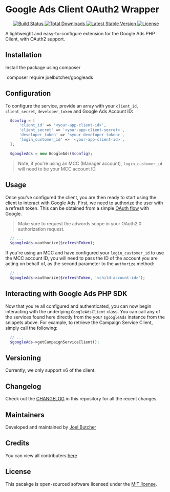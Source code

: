 # Google Ads Client OAuth2 Wrapper

<p align="center">
    <a href="https://github.com/joelbutcher/googleads/actions">
        <img src="https://github.com/joelbutcher/googleads/workflows/tests/badge.svg" alt="Build Status">
    </a>
    <a href="https://packagist.org/packages/joelbutcher/googleads">
        <img src="https://img.shields.io/packagist/dt/joelbutcher/googleads" alt="Total Downloads">
    </a>
    <a href="https://packagist.org/packages/joelbutcher/googleads">
        <img src="https://img.shields.io/packagist/v/joelbutcher/googleads" alt="Latest Stable Version">
    </a>
    <a href="https://packagist.org/packages/joelbutcher/googleads">
        <img src="https://img.shields.io/packagist/l/joelbutcher/googleads" alt="License">
    </a>
</p>

A lightweight and easy-to-configure extension for the Google Ads PHP Client, with OAuth2 support.

## Installation

Install the package using composer

`composer require joelbutcher/googleads

## Configuration

To configure the service, provide an array with your `client_id`, `client_secret`, `developer_token` and Google Ads Account ID:

```php
  $config = [
      'client_id' => '<your-app-client-id>',
      'client_secret' => '<your-app-client-secret>',
      'developer_token' => '<your-developer-token>',
      'login_customer_id' => '<your-app-client-id>',
  ];

  $googleAds = new GoogleAds($config);
```

> Note, if you're using an MCC (Manager account), `login_customer_id` will need to be your MCC account ID.

## Usage
Once you've configured the client, you are then ready to start using the client to interact with Google Ads. First, we need to authorize the user with a refresh token. This can be obtained from a simple [OAuth flow](https://github.com/googleapis/google-api-php-client#authentication-with-oauth) with Google.

> Make sure to request the adwords scope in your OAuth2.0 authorization request.

```php
  // ...
  $googleAds->authorize($refreshToken);
```

If you're using an MCC and have configured your `login_customer_id` to use the MCC account ID, you will need to pass the ID of the account you are acting on behalf of, as the second parameter to the `authorize` method:

```php
  // ...
  $googleAds->authorize($refreshToken, '<child-account-id>');
```

## Interacting with Google Ads PHP SDK
Now that you're all configured and authenticated, you can now begin interacting with the underlying `GoogleAdsClient` class. You can call any of the services found here directly from the your `$googleAds` instance from the snippets above. For example, to retrieve the Campaign Service Client, simply call the following:

```php
  // ...
  $googleAds->getCampaignServiceClient();
```

## Versioning
Currently, we only support v6 of the client.

## Changelog

Check out the [CHANGELOG](CHANGELOG.md) in this repository for all the recent changes.

## Maintainers

Developed and maintained by [Joel Butcher](https://joelbutcher.co.uk)

## Credits

You can view all contributers [here](https://github.com/joelbutcher/googleads/graphs/contributors)

## License

This pacakge is open-sourced software licensed under the [MIT license](LICENSE.md).
